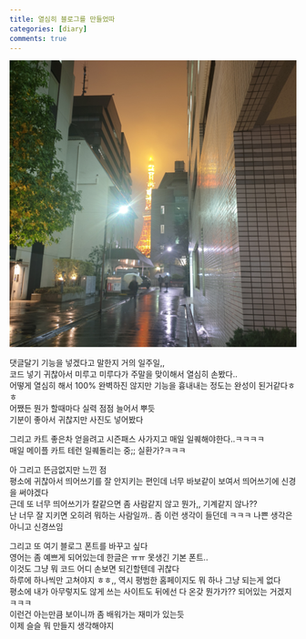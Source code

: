 ```yaml
---
title: 열심히 블로그를 만들었따
categories: [diary]
comments: true
---
```

![Alt text](/assets/img/tokyo.jpg)

댓글달기 기능을 넣겠다고 말한지 거의 일주일,,   
코드 넣기 귀찮아서 미루고 미루다가 주말을 맞이해서 열심히 손봤다..   
어떻게 열심히 해서 100% 완벽하진 않지만 기능을 흉내내는 정도는 완성이 된거같다ㅎㅎ   
어쨌든 뭔가 할때마다 실력 점점 늘어서 뿌듯   
기분이 좋아서 귀찮지만 사진도 넣어봤다   
   
그리고 카트 좋은차 얻을려고 시즌패스 사가지고 매일 일퀘해야한다..ㅋㅋㅋㅋ   
매일 메이플 카트 테런 일퀘돌리는 중;; 실환가?ㅋㅋㅋ   
   
아 그리고 뜬금없지만 느낀 점   
평소에 귀찮아서 띄어쓰기를 잘 안지키는 편인데 너무 바보같이 보여서 띄어쓰기에 신경을 써야겠다   
근데 또 너무 띄어쓰기가 칼같으면 좀 사람같지 않고 뭔가,, 기계같지 않나??   
난 너무 잘 지키면 오히려 뭐하는 사람일까.. 좀 이런 생각이 들던데 ㅋㅋㅋ 나쁜 생각은 아니고 신경쓰임
   
그리고 또 여기 블로그 폰트를 바꾸고 싶다   
영어는 좀 예쁘게 되어있는데 한글은 ㅠㅠ 못생긴 기본 폰트..   
이것도 그냥 뭐 코드 어디 손보면 되긴할텐데 귀찮다   
하루에 하나씩만 고쳐야지 ㅎㅎ,, 역시 평범한 홈페이지도 뭐 하나 그냥 되는게 없다   
평소에 내가 아무렇지도 않게 쓰는 사이트도 뒤에선 다 온갖 뭔가가?? 되어있는 거겠지ㅋㅋㅋ   
이런건 아는만큼 보이니까 좀 배워가는 재미가 있는듯   
이제 슬슬 뭐 만들지 생각해야지   
